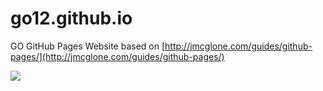 # go12.github.io
GO GitHub Pages Website
based on [http://jmcglone.com/guides/github-pages/](http://jmcglone.com/guides/github-pages/)

![](https://github.com/go12/go12.github.io/blob/master/images/GO%20purple%20circle.jpg)
